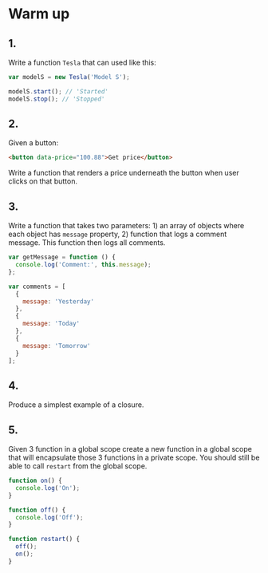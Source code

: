 # Warm up

## 1.

Write a function `Tesla` that can used like this:

```js
var modelS = new Tesla('Model S');

modelS.start(); // 'Started'
modelS.stop(); // 'Stopped'
```

## 2.

Given a button:

```html
<button data-price="100.88">Get price</button>
```

Write a function that renders a price underneath the button when user clicks on that button.

## 3.

Write a function that takes two parameters: 1) an array of objects where each object has `message` property, 2) function that logs a comment message. This function then logs all comments.

```js
var getMessage = function () {
  console.log('Comment:', this.message);
};

var comments = [
  {
    message: 'Yesterday'
  },
  {
    message: 'Today'
  },
  {
    message: 'Tomorrow'
  }
];
```

## 4.

Produce a simplest example of a closure.

## 5.

Given 3 function in a global scope create a new function in a global scope that will encapsulate those 3 functions in a private scope. You should still be able to call `restart` from the global scope.

```js
function on() {
  console.log('On');
}

function off() {
  console.log('Off');
}

function restart() {
  off();
  on();
}
```